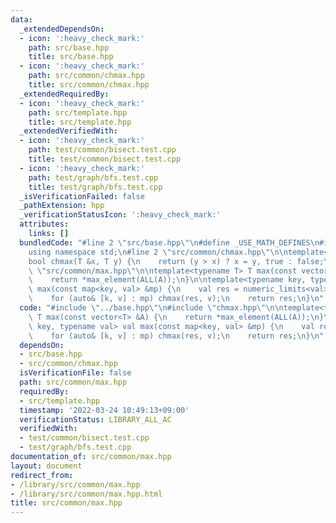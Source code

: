 ```yaml
---
data:
  _extendedDependsOn:
  - icon: ':heavy_check_mark:'
    path: src/base.hpp
    title: src/base.hpp
  - icon: ':heavy_check_mark:'
    path: src/common/chmax.hpp
    title: src/common/chmax.hpp
  _extendedRequiredBy:
  - icon: ':heavy_check_mark:'
    path: src/template.hpp
    title: src/template.hpp
  _extendedVerifiedWith:
  - icon: ':heavy_check_mark:'
    path: test/common/bisect.test.cpp
    title: test/common/bisect.test.cpp
  - icon: ':heavy_check_mark:'
    path: test/graph/bfs.test.cpp
    title: test/graph/bfs.test.cpp
  _isVerificationFailed: false
  _pathExtension: hpp
  _verificationStatusIcon: ':heavy_check_mark:'
  attributes:
    links: []
  bundledCode: "#line 2 \"src/base.hpp\"\n#define _USE_MATH_DEFINES\n#include <bits/stdc++.h>\n\
    using namespace std;\n#line 2 \"src/common/chmax.hpp\"\n\ntemplate<typename T>\n\
    bool chmax(T &x, T y) {\n    return (y > x) ? x = y, true : false;\n}\n#line 3\
    \ \"src/common/max.hpp\"\n\ntemplate<typename T> T max(const vector<T> &A) {\n\
    \    return *max_element(ALL(A));\n}\n\ntemplate<typename key, typename val> val\
    \ max(const map<key, val> &mp) {\n    val res = numeric_limits<val>::min();\n\
    \    for (auto& [k, v] : mp) chmax(res, v);\n    return res;\n}\n"
  code: "#include \"../base.hpp\"\n#include \"chmax.hpp\"\n\ntemplate<typename T>\
    \ T max(const vector<T> &A) {\n    return *max_element(ALL(A));\n}\n\ntemplate<typename\
    \ key, typename val> val max(const map<key, val> &mp) {\n    val res = numeric_limits<val>::min();\n\
    \    for (auto& [k, v] : mp) chmax(res, v);\n    return res;\n}\n"
  dependsOn:
  - src/base.hpp
  - src/common/chmax.hpp
  isVerificationFile: false
  path: src/common/max.hpp
  requiredBy:
  - src/template.hpp
  timestamp: '2022-03-24 10:49:13+09:00'
  verificationStatus: LIBRARY_ALL_AC
  verifiedWith:
  - test/common/bisect.test.cpp
  - test/graph/bfs.test.cpp
documentation_of: src/common/max.hpp
layout: document
redirect_from:
- /library/src/common/max.hpp
- /library/src/common/max.hpp.html
title: src/common/max.hpp
---
```

